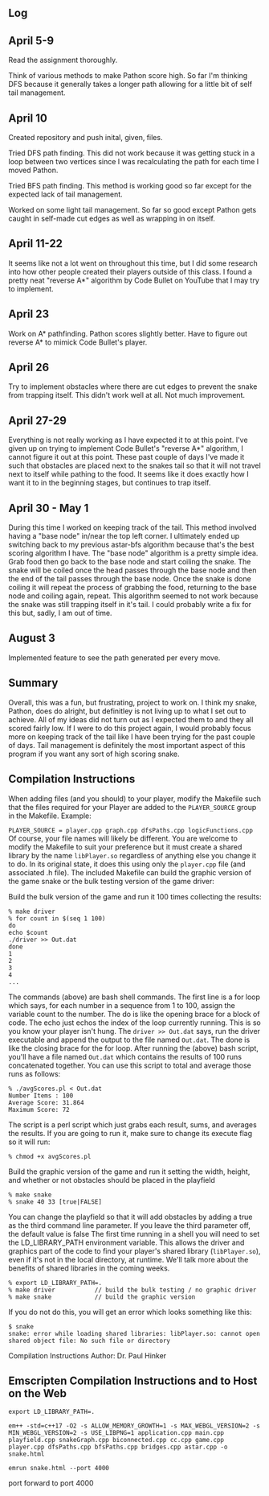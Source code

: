 Log
------
April 5-9
------
Read the assignment thoroughly.

Think of various methods to make Pathon score high. So far I'm thinking DFS because it generally takes a longer
path allowing for a little bit of self tail management.

April 10
------
Created repository and push inital, given, files.

Tried DFS path finding. This did not work because it was getting stuck in a loop between two vertices since I was
recalculating the path for each time I moved Pathon.

Tried BFS path finding. This method is working good so far except for the expected lack of tail management.

Worked on some light tail management. So far so good except Pathon gets caught in self-made cut edges as well as
wrapping in on itself.

April 11-22
------
It seems like not a lot went on throughout this time, but I did some research into how other people created their
players outside of this class. I found a pretty neat "reverse A*" algorithm by Code Bullet on YouTube that I may
try to implement.

April 23
------
Work on A* pathfinding. Pathon scores slightly better. Have to figure out reverse A* to mimick Code Bullet's player.

April 26
------
Try to implement obstacles where there are cut edges to prevent the snake from
trapping itself. This didn't work well at all. Not much improvement.

April 27-29
------
Everything is not really working as I have expected it to at this point. I've given up on trying to implement Code 
Bullet's "reverse A*" algorithm, I cannot figure it out at this point. These past couple of days I've made it such 
that obstacles are placed next to the snakes tail so that it will not travel next to itself while pathing to the food. 
It seems like it does exactly how I want it to in the beginning stages, but continues to trap itself.

April 30 - May 1
------
During this time I worked on keeping track of the tail. This method involved having a "base node" in/near the top left corner.
I ultimately ended up switching back to my previous astar-bfs algorithm because that's the best scoring algorithm I have.
The "base node" algorithm is a pretty simple idea. Grab food then go back to the base node and start coiling the snake.
The snake will be coiled once the head passes through the base node and then the end of the tail passes through the base node.
Once the snake is done coiling it will repeat the process of grabbing the food, returning to the base node and coiling again, repeat.
This algorithm seemed to not work because the snake was still trapping itself in it's tail. I could probably write a fix for this but,
sadly, I am out of time.

August 3
------
Implemented feature to see the path generated per every move.

Summary
------
Overall, this was a fun, but frustrating, project to work on. I think my snake, Pathon, does do alright, but definitley is not
living up to what I set out to achieve. All of my ideas did not turn out as I expected them to and they all scored fairly low.
If I were to do this project again, I would probably focus more on keeping track of the tail like I have been trying for the
past couple of days. Tail management is definitely the most important aspect of this program if you want any sort of high scoring
snake.

Compilation Instructions
------
When adding files (and you should) to your player, modify the Makefile such that the files required for your Player are added to the `PLAYER_SOURCE` group in the Makefile.
Example:

`PLAYER_SOURCE = player.cpp graph.cpp dfsPaths.cpp logicFunctions.cpp`
Of course, your file names will likely be different. You are welcome to modify the Makefile to suit your preference but it must create a shared library by the name `libPlayer.so` regardless of anything else you change it to do. In its original state, it does this using only the `player.cpp` file (and associated .h file).
The included Makefile can build the graphic version of the game snake or the bulk testing version of the game driver:

Build the bulk version of the game and run it 100 times collecting the results:
```
% make driver
% for count in $(seq 1 100)
do
echo $count
./driver >> Out.dat
done
1
2
3
4
...
```
The commands (above) are bash shell commands. The first line is a for loop which says, for each number in a sequence from 1 to 100, assign the variable count to the number. The do is like the opening brace for a block of code. The echo just echos the index of the loop currently running. This is so you know your player isn't hung. The `driver >> Out.dat` says, run the driver executable and append the output to the file named `Out.dat`. The done is like the closing brace for the for loop.
After running the (above) bash script, you'll have a file named `Out.dat` which contains the results of 100 runs concatenated together. You can use this script to total and average those runs as follows:
```
% ./avgScores.pl < Out.dat
Number Items : 100
Average Score: 31.864
Maximum Score: 72
```
The script is a perl script which just grabs each result, sums, and averages the results. If you are going to run it, make sure to change its execute flag so it will run:
```
% chmod +x avgScores.pl
```
Build the graphic version of the game and run it setting the width, height, and whether or not obstacles should be placed in the playfield
```
% make snake
% snake 40 33 [true|FALSE]
```
You can change the playfield so that it will add obstacles by adding a true as the third command line parameter. If you leave the third parameter off, the default value is false
The first time running in a shell you will need to set the LD_LIBRARY_PATH environment variable. This allows the driver and graphics part of the code to find your player's shared library (`libPlayer.so`), even if it's not in the local directory, at runtime. We'll talk more about the benefits of shared libraries in the coming weeks.
```
% export LD_LIBRARY_PATH=.
% make driver           // build the bulk testing / no graphic driver
% make snake            // build the graphic version
```
If you do not do this, you will get an error which looks something like this:
```
$ snake
snake: error while loading shared libraries: libPlayer.so: cannot open shared object file: No such file or directory
```
Compilation Instructions Author: Dr. Paul Hinker

Emscripten Compilation Instructions and to Host on the Web
------
```
export LD_LIBRARY_PATH=.

em++ -std=c++17 -O2 -s ALLOW_MEMORY_GROWTH=1 -s MAX_WEBGL_VERSION=2 -s MIN_WEBGL_VERSION=2 -s USE_LIBPNG=1 application.cpp main.cpp playfield.cpp snakeGraph.cpp biconnected.cpp cc.cpp game.cpp player.cpp dfsPaths.cpp bfsPaths.cpp bridges.cpp astar.cpp -o snake.html

emrun snake.html --port 4000
```
port forward to port 4000
